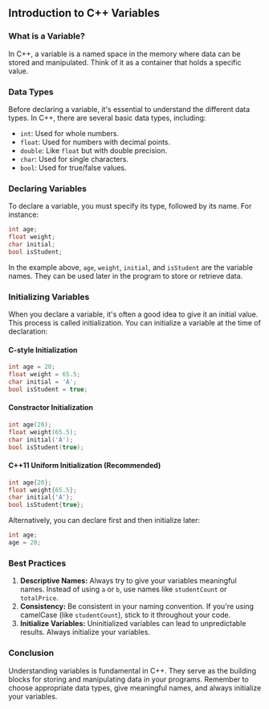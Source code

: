 ## Introduction to C++ Variables

### What is a Variable?

In C++, a variable is a named space in the memory where data can be stored and manipulated. Think of it as a container that holds a specific value.

### Data Types

Before declaring a variable, it's essential to understand the different data types. In C++, there are several basic data types, including:

- `int`: Used for whole numbers.
- `float`: Used for numbers with decimal points.
- `double`: Like `float` but with double precision.
- `char`: Used for single characters.
- `bool`: Used for true/false values.

### Declaring Variables

To declare a variable, you must specify its type, followed by its name. For instance:

```cpp
int age;
float weight;
char initial;
bool isStudent;
```

In the example above, `age`, `weight`, `initial`, and `isStudent` are the variable names. They can be used later in the program to store or retrieve data.

### Initializing Variables 
When you declare a variable, it's often a good idea to give it an initial value. This process is called initialization. You can initialize a variable at the time of declaration:


#### C-style Initialization
```cpp
int age = 20;
float weight = 65.5;
char initial = 'A';
bool isStudent = true;
```

#### Constractor Initialization

```cpp
int age(20);
float weight(65.5);
char initial('A');
bool isStudent(true);
```
#### C++11 Uniform Initialization  (Recommended)

```cpp
int age{20};
float weight{65.5};
char initial{'A'};
bool isStudent{true};
```


Alternatively, you can declare first and then initialize later:

```cpp
int age;
age = 20;
```

### Best Practices

1. **Descriptive Names:** Always try to give your variables meaningful names. Instead of using `a` or `b`, use names like `studentCount` or `totalPrice`.
2. **Consistency:** Be consistent in your naming convention. If you're using camelCase (like `studentCount`), stick to it throughout your code.
3. **Initialize Variables:** Uninitialized variables can lead to unpredictable results. Always initialize your variables.

### Conclusion

Understanding variables is fundamental in C++. They serve as the building blocks for storing and manipulating data in your programs. Remember to choose appropriate data types, give meaningful names, and always initialize your variables.

